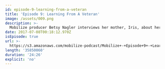 ```yaml
---
id: episode-9-learning-from-a-veteran
title: 'Episode 9: Learning From A Veteran'
image: /assets/009.png
description: >-
  Mobilize producer Betsy Nagler interviews her mother, Iris, about her experiences organizing with the National Organization for Women in the 60's and 70's. What's it like trying to balance organizing with a career and a family?
date: 2017-07-08T00:18:12.970Z
isEpisode: true
url: >-
  https://s3.amazonaws.com/mobilize-podcast/Mobilize+-+Episode+9+-+Learning+From+A+Veteran.mp3
length: '35850060'
duration: '24:26'
explicit: 'no'
---
```


